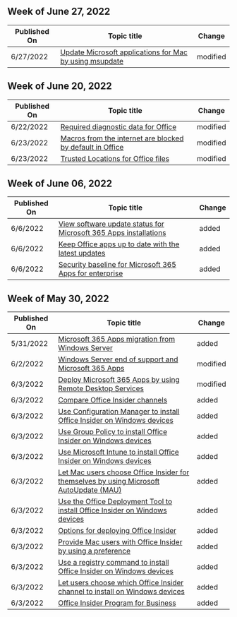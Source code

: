 <!-- This file is generated automatically each week. Changes made to this file will be overwritten.-->



## Week of June 27, 2022


| Published On |Topic title | Change |
|------|------------|--------|
| 6/27/2022 | [Update Microsoft applications for Mac by using msupdate](/DeployOffice/mac/update-office-for-mac-using-msupdate) | modified |


## Week of June 20, 2022


| Published On |Topic title | Change |
|------|------------|--------|
| 6/22/2022 | [Required diagnostic data for Office](/DeployOffice/privacy/required-diagnostic-data) | modified |
| 6/23/2022 | [Macros from the internet are blocked by default in Office ](/DeployOffice/security/internet-macros-blocked) | modified |
| 6/23/2022 | [Trusted Locations for Office files](/DeployOffice/security/trusted-locations) | modified |


## Week of June 06, 2022


| Published On |Topic title | Change |
|------|------------|--------|
| 6/6/2022 | [View software update status for Microsoft 365 Apps installations](/DeployOffice/updates/software-update-status) | added |
| 6/6/2022 | [Keep Office apps up to date with the latest updates](/DeployOffice/updates/update-basics) | added |
| 6/6/2022 | [Security baseline for Microsoft 365 Apps for enterprise](/DeployOffice/security/security-baseline) | added |


## Week of May 30, 2022


| Published On |Topic title | Change |
|------|------------|--------|
| 5/31/2022 | [Microsoft 365 Apps migration from Windows Server ](/DeployOffice/endofsupport/windows-server-migration) | added |
| 6/2/2022 | [Windows Server end of support and Microsoft 365 Apps](/DeployOffice/endofsupport/windows-server-support) | modified |
| 6/3/2022 | [Deploy Microsoft 365 Apps by using Remote Desktop Services](/DeployOffice/deploy-microsoft-365-apps-remote-desktop-services) | modified |
| 6/3/2022 | [Compare Office Insider channels](/DeployOffice/office-insider/compare-channels) | added |
| 6/3/2022 | [Use Configuration Manager to install Office Insider on Windows devices](/DeployOffice/office-insider/deploy/configuration-manager) | added |
| 6/3/2022 | [Use Group Policy to install Office Insider on Windows devices](/DeployOffice/office-insider/deploy/group-policy) | added |
| 6/3/2022 | [Use Microsoft Intune to install Office Insider on Windows devices](/DeployOffice/office-insider/deploy/intune) | added |
| 6/3/2022 | [Let Mac users choose Office Insider for themselves by using Microsoft AutoUpdate (MAU)](/DeployOffice/office-insider/deploy/microsoft-autoupdate) | added |
| 6/3/2022 | [Use the Office Deployment Tool to install Office Insider on Windows devices](/DeployOffice/office-insider/deploy/office-deployment-tool) | added |
| 6/3/2022 | [Options for deploying Office Insider](/DeployOffice/office-insider/deploy/options) | added |
| 6/3/2022 | [Provide Mac users with Office Insider by using a preference](/DeployOffice/office-insider/deploy/preference) | added |
| 6/3/2022 | [Use a registry command to install Office Insider on Windows devices](/DeployOffice/office-insider/deploy/registry) | added |
| 6/3/2022 | [Let users choose which Office Insider channel to install on Windows devices](/DeployOffice/office-insider/deploy/user-choice) | added |
| 6/3/2022 | [Office Insider Program for Business](/DeployOffice/office-insider/overview) | added |
